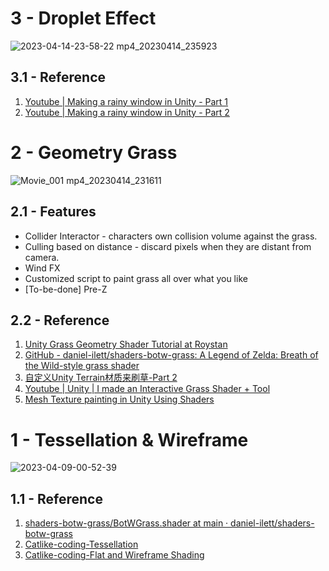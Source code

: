 # 3 - Droplet Effect 
![2023-04-14-23-58-22 mp4_20230414_235923](https://user-images.githubusercontent.com/79186991/232098318-356d769a-4ef7-4e9c-9a6a-3f485213374a.gif)
## 3.1 - Reference 
1. [Youtube | Making a rainy window in Unity - Part 1](https://www.youtube.com/watch?v=EBrAdahFtuo&t=2077s) 
2. [Youtube | Making a rainy window in Unity - Part 2](https://www.youtube.com/watch?v=0flY11lVCwY&t=17s) 

# 2 - Geometry Grass
![Movie_001 mp4_20230414_231611](https://user-images.githubusercontent.com/79186991/232084887-e96e8136-25ef-41df-96d8-51203b39a56e.gif)
## 2.1 - Features
- Collider Interactor - characters own collision volume against the grass.
- Culling based on distance - discard pixels when they are distant from camera.
- Wind FX
- Customized script to paint grass all over what you like
- [To-be-done] Pre-Z
## 2.2 - Reference
1. [Unity Grass Geometry Shader Tutorial at Roystan](https://roystan.net/articles/grass-shader/) 
2. [GitHub - daniel-ilett/shaders-botw-grass: A Legend of Zelda: Breath of the Wild-style grass shader](https://github.com/daniel-ilett/shaders-botw-grass) 
3. [自定义Unity Terrain材质来刷草-Part 2](https://zhuanlan.zhihu.com/p/437102341) 
4. [Youtube | Unity | I made an Interactive Grass Shader + Tool](https://www.youtube.com/watch?v=xKJHL8nQiuM) 
5. [Mesh Texture painting in Unity Using Shaders](https://shahriyarshahrabi.medium.com/mesh-texture-painting-in-unity-using-shaders-8eb7fc31221c) 

# 1 - Tessellation & Wireframe 
![2023-04-09-00-52-39](https://user-images.githubusercontent.com/79186991/230733377-5270dc49-1dab-4f82-9dc3-2bbf4087a013.gif)
## 1.1 - Reference
1. [shaders-botw-grass/BotWGrass.shader at main · daniel-ilett/shaders-botw-grass](https://github.com/daniel-ilett/shaders-botw-grass/blob/main/Assets/Shaders/BotWGrass.shader)  
2. [Catlike-coding-Tessellation](https://catlikecoding.com/unity/tutorials/advanced-rendering/tessellation/)  
3. [Catlike-coding-Flat and Wireframe Shading](https://catlikecoding.com/unity/tutorials/advanced-rendering/flat-and-wireframe-shading/)
